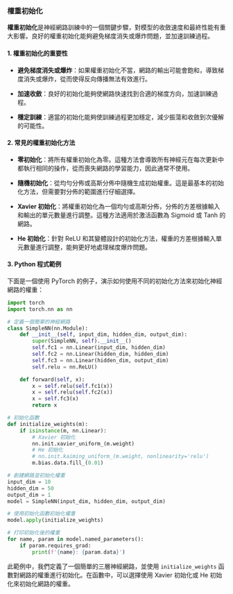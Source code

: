 ### 權重初始化

**權重初始化**是神經網路訓練中的一個關鍵步驟，對模型的收斂速度和最終性能有重大影響。良好的權重初始化能夠避免梯度消失或爆炸問題，並加速訓練過程。

#### 1. 權重初始化的重要性

- **避免梯度消失或爆炸**：如果權重初始化不當，網路的輸出可能會飽和，導致梯度消失或爆炸，從而使得反向傳播無法有效進行。

- **加速收斂**：良好的初始化能夠使網路快速找到合適的梯度方向，加速訓練過程。

- **穩定訓練**：適當的初始化能夠使訓練過程更加穩定，減少振蕩和收斂到次優解的可能性。

#### 2. 常見的權重初始化方法

- **零初始化**：將所有權重初始化為零。這種方法會導致所有神經元在每次更新中都執行相同的操作，從而喪失網路的學習能力，因此通常不使用。

- **隨機初始化**：從均勻分佈或高斯分佈中隨機生成初始權重。這是最基本的初始化方法，但需要對分佈的範圍進行仔細選擇。

- **Xavier 初始化**：將權重初始化為一個均勻或高斯分佈，分佈的方差根據輸入和輸出的單元數量進行調整。這種方法適用於激活函數為 Sigmoid 或 Tanh 的網路。

- **He 初始化**：針對 ReLU 和其變體設計的初始化方法，權重的方差根據輸入單元數量進行調整，能夠更好地處理梯度爆炸問題。

#### 3. Python 程式範例

下面是一個使用 PyTorch 的例子，演示如何使用不同的初始化方法來初始化神經網路的權重：

```python
import torch
import torch.nn as nn

# 定義一個簡單的神經網路
class SimpleNN(nn.Module):
    def __init__(self, input_dim, hidden_dim, output_dim):
        super(SimpleNN, self).__init__()
        self.fc1 = nn.Linear(input_dim, hidden_dim)
        self.fc2 = nn.Linear(hidden_dim, hidden_dim)
        self.fc3 = nn.Linear(hidden_dim, output_dim)
        self.relu = nn.ReLU()

    def forward(self, x):
        x = self.relu(self.fc1(x))
        x = self.relu(self.fc2(x))
        x = self.fc3(x)
        return x

# 初始化函數
def initialize_weights(m):
    if isinstance(m, nn.Linear):
        # Xavier 初始化
        nn.init.xavier_uniform_(m.weight)
        # He 初始化
        # nn.init.kaiming_uniform_(m.weight, nonlinearity='relu')
        m.bias.data.fill_(0.01)

# 創建網路並初始化權重
input_dim = 10
hidden_dim = 50
output_dim = 1
model = SimpleNN(input_dim, hidden_dim, output_dim)

# 使用初始化函數初始化權重
model.apply(initialize_weights)

# 打印初始化後的權重
for name, param in model.named_parameters():
    if param.requires_grad:
        print(f'{name}: {param.data}')
```

此範例中，我們定義了一個簡單的三層神經網路，並使用 `initialize_weights` 函數對網路的權重進行初始化。在函數中，可以選擇使用 Xavier 初始化或 He 初始化來初始化網路的權重。
